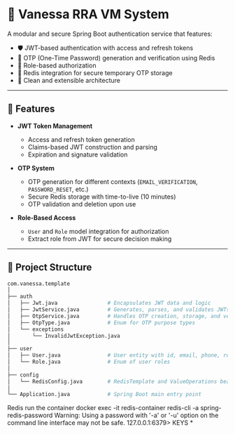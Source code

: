 # 🔐 Vanessa RRA VM System

A modular and secure Spring Boot authentication service that features:

- 🛡️ JWT-based authentication with access and refresh tokens
- 🔁 OTP (One-Time Password) generation and verification using Redis
- 👤 Role-based authorization
- 💾 Redis integration for secure temporary OTP storage
- 💼 Clean and extensible architecture

---

## 🚀 Features

- **JWT Token Management**
  - Access and refresh token generation
  - Claims-based JWT construction and parsing
  - Expiration and signature validation

- **OTP System**
  - OTP generation for different contexts (`EMAIL_VERIFICATION`, `PASSWORD_RESET`, etc.)
  - Secure Redis storage with time-to-live (10 minutes)
  - OTP validation and deletion upon use

- **Role-Based Access**
  - `User` and `Role` model integration for authorization
  - Extract role from JWT for secure decision making

---

## 🧱 Project Structure

```bash
com.vanessa.template
│
├── auth
│   ├── Jwt.java                # Encapsulates JWT data and logic
│   ├── JwtService.java         # Generates, parses, and validates JWTs
│   ├── OtpService.java         # Handles OTP creation, storage, and verification
│   ├── OtpType.java            # Enum for OTP purpose types
│   └── exceptions
│       └── InvalidJwtException.java
│
├── user
│   ├── User.java               # User entity with id, email, phone, role
│   └── Role.java               # Enum of user roles
│
├── config
│   └── RedisConfig.java        # RedisTemplate and ValueOperations bean definitions
│
└── Application.java            # Spring Boot main entry point


```
Redis run the container 
docker exec -it redis-container redis-cli -a spring-redis-password
Warning: Using a password with '-a' or '-u' option on the command line interface may not be safe.
127.0.0.1:6379> KEYS *
